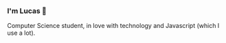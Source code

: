 ### I'm Lucas 👋

Computer Science student, in love with technology and Javascript (which I use a lot).
